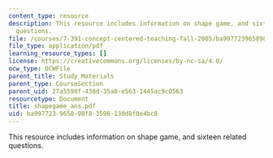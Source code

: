 ```yaml
---
content_type: resource
description: This resource includes information on shape game, and sixteen related
  questions.
file: /courses/7-391-concept-centered-teaching-fall-2005/ba997723965898f83598130d8f0e4bc8_shapegame_ans.pdf
file_type: application/pdf
learning_resource_types: []
license: https://creativecommons.org/licenses/by-nc-sa/4.0/
ocw_type: OCWFile
parent_title: Study Materials
parent_type: CourseSection
parent_uid: 27a5598f-438d-35a0-e563-1445ac9c0563
resourcetype: Document
title: shapegame_ans.pdf
uid: ba997723-9658-98f8-3598-130d8f0e4bc8
---
```

This resource includes information on shape game, and sixteen related questions.